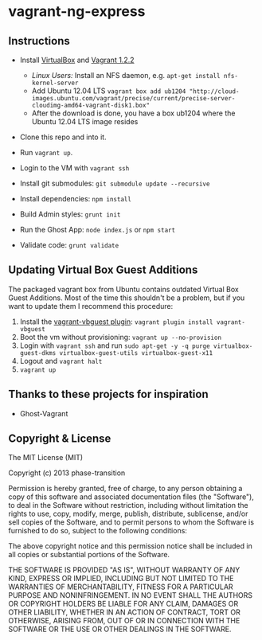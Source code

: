 # vagrant-ng-express



## Instructions

- Install [VirtualBox](https://www.virtualbox.org/wiki/Downloads) and [Vagrant 1.2.2](http://downloads.vagrantup.com/tags/v1.2.2)

	- *Linux Users:* Install an NFS daemon, e.g. `apt-get install nfs-kernel-server` 
	- Add Ubuntu 12.04 LTS `vagrant box add ub1204 "http://cloud-images.ubuntu.com/vagrant/precise/current/precise-server-cloudimg-amd64-vagrant-disk1.box"` 
	- After the download is done, you have a box ub1204 where the Ubuntu 12.04 LTS image resides

- Clone this repo and into it.
- Run `vagrant up`.
- Login to the VM with `vagrant ssh`

- Install git submodules: `git submodule update --recursive`
- Install dependencies: `npm install`
- Build Admin styles: `grunt init`
- Run the Ghost App: `node index.js` or `npm start`
- Validate code: `grunt validate`

## Updating Virtual Box Guest Additions

The packaged vagrant box from Ubuntu contains outdated Virtual Box Guest Additions.  Most of the time this shouldn't be a problem, but if you want to update them I recommend this procedure:

1. Install the [vagrant-vbguest plugin](https://github.com/dotless-de/vagrant-vbguest): `vagrant plugin install vagrant-vbguest`
1. Boot the vm without provisioning: `vagrant up --no-provision`
1. Login with `vagrant ssh` and run `sudo apt-get -y -q purge virtualbox-guest-dkms virtualbox-guest-utils virtualbox-guest-x11`
1. Logout and `vagrant halt`
1. `vagrant up`

## Thanks to these projects for inspiration
- Ghost-Vagrant

## Copyright & License

The MIT License (MIT)

Copyright (c) 2013 phase-transition

Permission is hereby granted, free of charge, to any person obtaining a copy of
this software and associated documentation files (the "Software"), to deal in
the Software without restriction, including without limitation the rights to
use, copy, modify, merge, publish, distribute, sublicense, and/or sell copies of
the Software, and to permit persons to whom the Software is furnished to do so,
subject to the following conditions:

The above copyright notice and this permission notice shall be included in all
copies or substantial portions of the Software.

THE SOFTWARE IS PROVIDED "AS IS", WITHOUT WARRANTY OF ANY KIND, EXPRESS OR
IMPLIED, INCLUDING BUT NOT LIMITED TO THE WARRANTIES OF MERCHANTABILITY, FITNESS
FOR A PARTICULAR PURPOSE AND NONINFRINGEMENT. IN NO EVENT SHALL THE AUTHORS OR
COPYRIGHT HOLDERS BE LIABLE FOR ANY CLAIM, DAMAGES OR OTHER LIABILITY, WHETHER
IN AN ACTION OF CONTRACT, TORT OR OTHERWISE, ARISING FROM, OUT OF OR IN
CONNECTION WITH THE SOFTWARE OR THE USE OR OTHER DEALINGS IN THE SOFTWARE.
